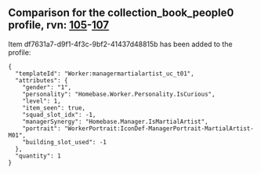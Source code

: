 ## Comparison for the collection_book_people0 profile, rvn: [105](https://github.com/PRO100KatYT/FortniteProfileRevisions/tree/main/profiles/collection_book_people0/105%20collection_book_people0.json)-[107](https://github.com/PRO100KatYT/FortniteProfileRevisions/tree/main/profiles/collection_book_people0/107%20collection_book_people0.json)

Item df7631a7-d9f1-4f3c-9bf2-41437d48815b has been added to the profile:

```
{
  "templateId": "Worker:managermartialartist_uc_t01",
  "attributes": {
    "gender": "1",
    "personality": "Homebase.Worker.Personality.IsCurious",
    "level": 1,
    "item_seen": true,
    "squad_slot_idx": -1,
    "managerSynergy": "Homebase.Manager.IsMartialArtist",
    "portrait": "WorkerPortrait:IconDef-ManagerPortrait-MartialArtist-M01",
    "building_slot_used": -1
  },
  "quantity": 1
}
```

<br><br>
